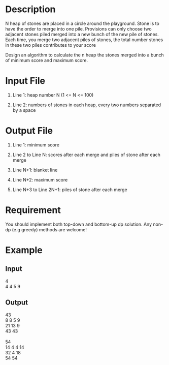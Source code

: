 # Description

N heap of stones are placed in a circle around the playground. Stone is to have the order to merge into one pile. Provisions can only choose two adjacent stones piled merged into a new bunch of the new pile of stones. Each time, you merge two adjacent piles of stones, the total number stones in these two piles contributes to your score

Design an algorithm to calculate the n heap the stones merged into a bunch of minimum score and maximum score.

# Input File

1) Line 1: heap number N (1 <= N <= 100)

2) Line 2: numbers of stones in each heap, every two numbers separated by a space


# Output File 

1) Line 1: minimum score

2) Line 2 to Line N: scores after each merge and piles of stone after each merge

3) Line N+1: blanket line

4) Line N+2: maximum score

5) Line N+3 to Line 2N+1: piles of stone after each merge

# Requirement

You should implement both top-down and bottom-up dp solution. Any non-dp (e.g greedy) methods are welcome!

# Example

## Input
4
<br>
4 4 5 9

## Output
43
<br>
8 8 5 9
<br>
21 13 9
<br>
43 43
<br><br>
54
<br>
14 4 4 14
<br>
32 4 18
<br>
54 54



